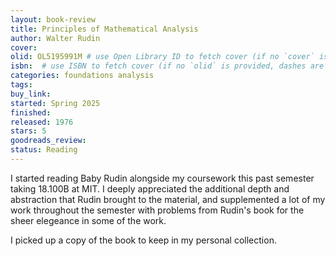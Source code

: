 ```yaml
---
layout: book-review
title: Principles of Mathematical Analysis
author: Walter Rudin
cover:
olid: OL5195991M # use Open Library ID to fetch cover (if no `cover` is provided)
isbn:  # use ISBN to fetch cover (if no `olid` is provided, dashes are optional)
categories: foundations analysis
tags: 
buy_link:
started: Spring 2025
finished: 
released: 1976
stars: 5
goodreads_review:
status: Reading
---
```


I started reading Baby Rudin alongside my coursework this past semester taking 18.100B at MIT. I deeply appreciated the additional depth and abstraction that Rudin brought to the material, and supplemented a lot of my work throughout the semester with problems from Rudin's book for the sheer elegeance in some of the work.

I picked up a copy of the book to keep in my personal collection.